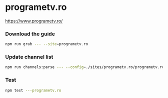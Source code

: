 # programetv.ro

https://www.programetv.ro/

### Download the guide

```sh
npm run grab --- --site=programetv.ro
```

### Update channel list

```sh
npm run channels:parse --- --config=./sites/programetv.ro/programetv.ro.config.js --output=./sites/programetv.ro/programetv.ro.channels.xml
```

### Test

```sh
npm test ---programetv.ro
```
